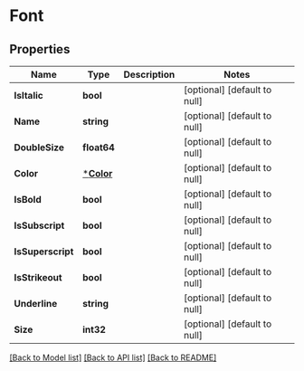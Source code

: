 # Font

## Properties
Name | Type | Description | Notes
------------ | ------------- | ------------- | -------------
**IsItalic** | **bool** |  | [optional] [default to null]
**Name** | **string** |  | [optional] [default to null]
**DoubleSize** | **float64** |  | [optional] [default to null]
**Color** | [***Color**](Color.md) |  | [optional] [default to null]
**IsBold** | **bool** |  | [optional] [default to null]
**IsSubscript** | **bool** |  | [optional] [default to null]
**IsSuperscript** | **bool** |  | [optional] [default to null]
**IsStrikeout** | **bool** |  | [optional] [default to null]
**Underline** | **string** |  | [optional] [default to null]
**Size** | **int32** |  | [optional] [default to null]

[[Back to Model list]](../README.md#documentation-for-models) [[Back to API list]](../README.md#documentation-for-api-endpoints) [[Back to README]](../README.md)


